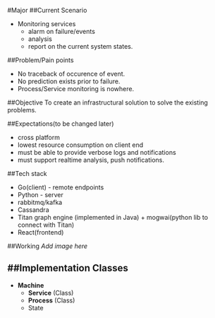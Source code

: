 #Major
##Current Scenario
* Monitoring services
    * alarm on failure/events
    * analysis
    * report on the current system states.

##Problem/Pain points
* No traceback of occurence of event.
* No prediction exists prior to failure.
* Process/Service monitoring is nowhere.

##Objective
To create an infrastructural solution to solve the existing problems.

##Expectations(to be changed later)
* cross platform
* lowest resource consumption on client end
* must be able to provide verbose logs and notifications
* must support realtime analysis, push notifications.

##Tech stack
* Go(client) - remote endpoints
* Python - server
* rabbitmq/kafka
* Cassandra
* Titan graph engine (implemented in Java) + mogwai(python lib to connect with Titan)
* React(frontend)

##Working
*Add image here*


##Implementation
Classes
-------
* **Machine**
    * **Service** (Class)
    * **Process** (Class)
    * State